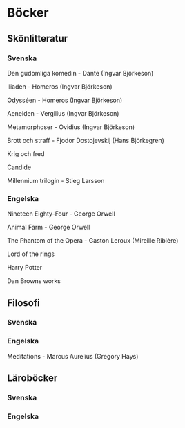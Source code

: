 # Böcker

## Skönlitteratur 

### Svenska

Den gudomliga komedin - Dante (Ingvar Björkeson)

Iliaden - Homeros (Ingvar Björkeson)

Odysséen - Homeros (Ingvar Björkeson)

Aeneiden - Vergilius (Ingvar Björkeson)

Metamorphoser - Ovidius (Ingvar Björkeson)

Brott och straff - Fjodor Dostojevskij (Hans Björkegren)

Krig och fred 

Candide

Millennium trilogin - Stieg Larsson 

### Engelska

Nineteen Eighty-Four - George Orwell

Animal Farm - George Orwell

The Phantom of the Opera - Gaston Leroux (Mireille Ribière)

Lord of the rings

Harry Potter

Dan Browns works

## Filosofi

### Svenska

### Engelska

Meditations - Marcus Aurelius (Gregory Hays)

## Läroböcker

### Svenska

### Engelska
